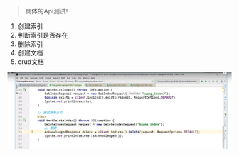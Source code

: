 > 具体的Api测试!

1. 创建索引
2. 判断索引是否存在
3. 删除索引
4. 创建文档
5. crud文档

![1597909511759](13_%E5%85%B3%E4%BA%8E%E7%B4%A2%E5%BC%95%E7%9A%84API%E6%93%8D%E4%BD%9C%E8%AF%A6%E8%A7%A3.assets/1597909511759.png)

